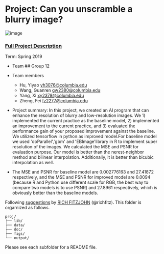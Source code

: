 # Project: Can you unscramble a blurry image? 
![image](figs/example.png)

### [Full Project Description](doc/project3_desc.md)

Term: Spring 2019

+ Team ## Group 12
+ Team members
	+ Hu, Yiyao yh3076@columbia.edu
	+ Wang, Guanren gw2380@columbia.edu
	+ Yang, Xi xy2378@columbia.edu
	+ Zheng, Fei fz2277@columbia.edu

+ Project summary: In this project, we created an AI program that can enhance the resolution of blurry and low-resolution images. We 1) implemented the current practice as the baseline model, 2) implemented an improvement to the current practice, and 3) evaluated the performance gain of your proposed improvement against the baseline. We utilized tensorflow in python as improved model.For baseline model we used 'doParallel','gbm' and 'EBImage'library in R to implement super resolution of the images. We calculated the MSE and PSNR for evaluation purpose. Our model is better than the nerest-neighbor method and bilinear interpolation. Additionally, it is better than bicubic interpolation as well.  

+ The MSE and PSNR for baseline model are 0.002776163 and 27.41872 respectively, and the MSE and PSNR for improved model are 0.0094 (because R and Python use different scale for RGB, the best way to compare two models is to use PSNR) and 27.8961 respectively, which is obviously better than the baseline models.
	

Following [suggestions](http://nicercode.github.io/blog/2013-04-05-projects/) by [RICH FITZJOHN](http://nicercode.github.io/about/#Team) (@richfitz). This folder is orgarnized as follows.

```
proj/
├── lib/
├── data/
├── doc/
├── figs/
└── output/
```

Please see each subfolder for a README file.

